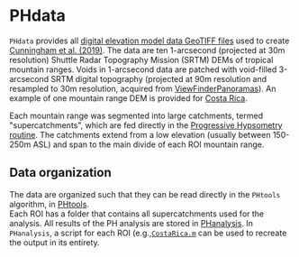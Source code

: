 # PHdata

`PHdata` provides all [digital elevation model data GeoTIFF files](https://mcunningham917.github.io/PHdoc/Data/)
used to create 
[Cunningham et al. (2019)](https://mcunningham917.github.io/PHdoc/Publications).
The data are ten 1-arcsecond (projected at 30m resolution) 
Shuttle Radar Topography Mission (SRTM) DEMs of tropical mountain ranges. Voids in 1-arcsecond data are patched with void-filled 3-arcsecond SRTM digital topography (projected at 90m resolution and resampled to 30m resolution, acquired from [ViewFinderPanoramas](http://www.viewfinderpanoramas.org/Coverage%20map%20viewfinderpanoramas_org3.htm)). An example of one mountain range DEM is provided for [Costa Rica](https://github.com/mcunningham917/PHdata/tree/master/CostaRica/DEM). 

Each mountain range was segmented into large catchments, termed "supercatchments", 
which are fed directly in the 
[Progressive Hypsometry routine](https://mcunningham917.github.io/PHdoc/Method/). 
The catchments extend from a low elevation (usually between 150-250m ASL) and span 
to the main divide of each ROI mountain range. 

## Data organization

The data are organized such that they can be read directly in the `PHtools` algorithm, in 
[PHtools](https://github.com/mcunningham917/PHtools).  
Each ROI has a folder that contains all supercatchments used for the analysis. All results of
the PH analysis are stored in [PHanalysis](https://github.com/mcunningham917/PHanalysis). In `PHanalysis`,
a script for each ROI (e.g.,[`CostaRica.m`](https://github.com/mcunningham917/PHanalysis/blob/master/CostaRica.m) 
can be used to recreate the output in its entirety.

